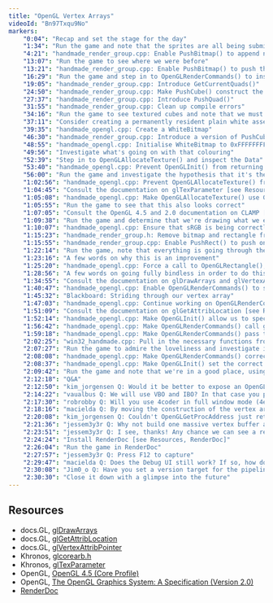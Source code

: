 ```yaml
---
title: "OpenGL Vertex Arrays"
videoId: "Bn97Txqu9No"
markers:
    "0:04": "Recap and set the stage for the day"
    "1:34": "Run the game and note that the sprites are all being submitted separately"
    "4:21": "handmade_render_group.cpp: Enable PushBitmap() to append new textured quads to the CurrentQuads array"
    "13:07": "Run the game to see where we were before"
    "13:21": "handmade_render_group.cpp: Enable PushBitmap() to push the quads on in a coherent way"
    "16:29": "Run the game and step in to OpenGLRenderCommands() to inspect the QuadCount"
    "19:05": "handmade_render_group.cpp: Introduce GetCurrentQuads()"
    "24:50": "handmade_render_group.cpp: Make PushCube() construct the cube data inline"
    "27:37": "handmade_render_group.cpp: Introduce PushQuad()"
    "31:55": "handmade_render_group.cpp: Clean up compile errors"
    "34:16": "Run the game to see textured cubes and note that we must bind some texture to the sampler"
    "37:11": "Consider creating a permanently resident plain white asset"
    "39:35": "handmade_opengl.cpp: Create a WhiteBitmap"
    "46:30": "handmade_render_group.cpp: Introduce a version of PushCube() that takes the WhiteBitmap directly"
    "48:55": "handmade_opengl.cpp: Initialise WhiteBitmap to 0xFFFFFFFF and run the game to admire the fanciness"
    "49:56": "Investigate what's going on with that colouring"
    "52:39": "Step in to OpenGLAllocateTexture() and inspect the Data"
    "53:40": "handmade_opengl.cpp: Prevent OpenGLInit() from returning anything, and tweak the WhiteBitmap"
    "56:00": "Run the game and investigate the hypothesis that it's the vertices of the cube, rather than our texture, that are broken"
    "1:02:56": "handmade_opengl.cpp: Prevent OpenGLAllocateTexture() from doing linear filtering, and run the game to see that this looks correct"
    "1:04:45": "Consult the documentation on glTexParameter [see Resources, Khronos]"
    "1:05:08": "handmade_opengl.cpp: Make OpenGLAllocateTexture() use GL_CLAMP_TO_EDGE"
    "1:05:55": "Run the game to see that this also looks correct"
    "1:07:05": "Consult the OpenGL 4.5 and 2.0 documentation on CLAMP [see Resources, OpenGL]"
    "1:09:38": "Run the game and determine that we're drawing what we expect to draw"
    "1:10:07": "handmade_opengl.cpp: Ensure that sRGB is being correctly passed through the pipeline"
    "1:15:23": "handmade_render_group.h: Remove bitmap and rectangle from render_entry_group_type"
    "1:15:55": "handmade_render_group.cpp: Enable PushRect() to push on to the CurrentQuads array"
    "1:22:14": "Run the game, note that everything is going through the new path and inspect the QuadCount"
    "1:23:16": "A few words on why this is an improvement"
    "1:25:20": "handmade_opengl.cpp: Force a call to OpenGLRectangle(), step into it and inspect the assembly"
    "1:28:56": "A few words on going fully bindless in order to do this in bulk completely"
    "1:34:55": "Consult the documentation on glDrawArrays and glVertexAttribPointer [see Resources, docs.GL]"
    "1:40:47": "handmade_opengl.cpp: Enable OpenGLRenderCommands() to setup arrays for the texcoord, color and position"
    "1:45:32": "Blackboard: Striding through our vertex array"
    "1:47:03": "handmade_opengl.cpp: Continue working on OpenGLRenderCommands()"
    "1:51:09": "Consult the documentation on glGetAttribLocation [see Resources, docs.GL]"
    "1:52:14": "handmade_opengl.cpp: Make OpenGLInit() allow us to specify the vertices to pass to the shader"
    "1:56:42": "handmade_opengl.cpp: Make OpenGLRenderCommands() call glDrawArrays()"
    "1:59:18": "handmade_opengl.cpp: Make OpenGLRenderCommands() pass the vertices directly to the shader program"
    "2:02:25": "win32_handmade.cpp: Pull in the necessary functions from glcorearb.h [see Resources, Khronos]"
    "2:07:27": "Run the game to admire the loveliness and investigate it"
    "2:08:08": "handmade_opengl.cpp: Make OpenGLRenderCommands() correctly loop through the vertices and run the game to see that we're getting close"
    "2:08:37": "handmade_opengl.cpp: Make OpenGLInit() set the correct VertUVID"
    "2:09:42": "Run the game and note that we're in a good place, using fewer OpenGL calls"
    "2:12:18": "Q&A"
    "2:12:50": "kim_jorgensen Q: Would it be better to expose an OpenGLGetProcAddress method in the platform layer and do the lookups in the handmade_opengl layer?"
    "2:14:22": "vaualbus Q: We will use VBO and IBO? In that case you prefer using glBufferData to send TGE data into the buffer or using glMapBuffer / glUnmapBuffer to send the data?"
    "2:17:30": "robrobby Q: Will you use 4coder in full window mode (4ed.exe -F) in the future?"
    "2:18:16": "macielda Q: By moving the construction of the vertex array to the RenderGroup, we kind of miss the opportunity of writing the quads directly into driver-owned memory, e.g. glMapBuffer. Is that statement correct? If so, is that a problem?"
    "2:20:08": "kim_jorgensen Q: Couldn't OpenGLGetProcAddress just return the method directly on some platforms, using string lookup?"
    "2:21:36": "jessem3y3r Q: Why not build one massive vertex buffer and just draw that once?"
    "2:23:51": "jessem3y3r Q: I see, thanks! Any chance we can see a render callstack from nsight or renderdoc just to see what the driver has to work through?"
    "2:24:24": "Install RenderDoc [see Resources, RenderDoc]"
    "2:26:04": "Run the game in RenderDoc"
    "2:27:57": "jessem3y3r Q: Press F12 to capture"
    "2:29:47": "macielda Q: Does the Debug UI still work? If so, how does one activate it?"
    "2:30:08": "Jim0_o Q: Have you set a version target for the pipeline? Will you go full Embedded Systems bananas (OpenGL ES)?"
    "2:30:30": "Close it down with a glimpse into the future"
---
```


## Resources

* docs.GL, [glDrawArrays](http://docs.gl/gl3/glDrawArrays)
* docs.GL, [glGetAttribLocation](http://docs.gl/gl3/glGetAttribLocation)
* docs.GL, [glVertexAttribPointer](http://docs.gl/gl3/glVertexAttribPointer)
* Khronos, [glcorearb.h](https://www.khronos.org/registry/OpenGL/api/GL/glcorearb.h)
* Khronos, [glTexParameter](https://www.khronos.org/registry/OpenGL-Refpages/gl2.1/xhtml/glTexParameter.xml)
* OpenGL, [OpenGL 4.5 (Core Profile)](https://www.khronos.org/registry/OpenGL/specs/gl/glspec45.core.pdf)
* OpenGL, [The OpenGL Graphics System: A Specification (Version 2.0)](https://www.khronos.org/registry/OpenGL/specs/gl/glspec20.pdf)
* [RenderDoc](https://renderdoc.org/builds)
